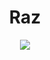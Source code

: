 <h1 align="center">Raz</h1>

<p align="center">
<a href="https://visitcount.itsvg.in">
  <img src="https://visitcount.itsvg.in/api?id=Raz-js&label=Profile%20Views&color=0&icon=5&pretty=false" />
</a>
</p>
